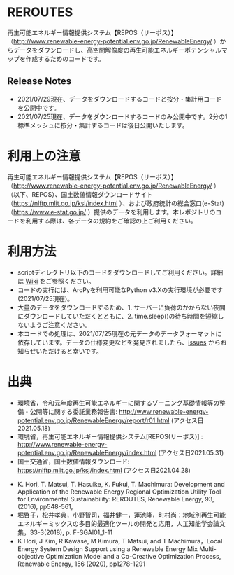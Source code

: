 # REROUTES

再生可能エネルギー情報提供システム【REPOS（リーポス）】（http://www.renewable-energy-potential.env.go.jp/RenewableEnergy/ ）からデータをダウンロードし、高空間解像度の再生可能エネルギーポテンシャルマップを作成するためのコードです。

## Release Notes
- 2021/07/29現在、データをダウンロードするコードと按分・集計用コードを公開中です。
- 2021/07/25現在、データをダウンロードするコードのみ公開中です。2分の1標準メッシュに按分・集計するコードは後日公開いたします。


# 利用上の注意
再生可能エネルギー情報提供システム【REPOS（リーポス）】（http://www.renewable-energy-potential.env.go.jp/RenewableEnergy/ ）（以下、REPOS）、国土数値情報ダウンロードサイト（https://nlftp.mlit.go.jp/ksj/index.html ）、および政府統計の総合窓口(e-Stat)（https://www.e-stat.go.jp/ ）提供のデータを利用します。本レポジトリのコードを利用する際は、各データの規約をご確認の上ご利用ください。

# 利用方法
- scriptディレクトリ以下のコードをダウンロードしてご利用ください。詳細は [Wiki](https://github.com/Green-Engineers-Lab/REROUTES/wiki) をご参照ください。
- コードの実行には、ArcPyを利用可能なPython v3.Xの実行環境が必要です (2021/07/25現在)。
- 大量のデータをダウンロードするため、1. サーバーに負荷のかからない夜間にダウンロードしていただくとともに、2. time.sleep()の待ち時間を短縮しないようご注意ください。
- 本コードでの処理は、2021/07/25現在の元データのデータフォーマットに依存しています。データの仕様変更などを発見されましたら、[issues](https://github.com/Green-Engineers-Lab/REROUTES/issues) からお知らせいただけると幸いです。

# 出典
- 環境省，令和元年度再生可能エネルギーに関するゾーニング基礎情報等の整備・公開等に関する委託業務報告書: http://www.renewable-energy-potential.env.go.jp/RenewableEnergy/report/r01.html (アクセス日2021.05.18)
- 環境省，再生可能エネルギー情報提供システム[REPOS(リーポス)] : http://www.renewable-energy-potential.env.go.jp/RenewableEnergy/index.html (アクセス日2021.05.31)
- 国土交通省，国土数値情報ダウンロード: https://nlftp.mlit.go.jp/ksj/index.html (アクセス日2021.04.28)
<!-- - 総務省，公共施設状況調経年比較表2017: https://www.soumu.go.jp/iken/shisetsu/index.html (アクセス日2021.05.19)
- 文部科学省，文部科学統計要覧 (平成23年版): https://warp.ndl.go.jp/info:ndljp/pid/11293659/www.mext.go.jp/b_menu/toukei/002/002b/1305705.htm (アクセス日2021.05.19)
- 環境省，第5回基礎調査河川調査報告書: http://www.biodic.go.jp/reports2/5th/kasen/5_kasen.pdf (アクセス日2021.05.26) -->
- K. Hori, T. Matsui, T. Hasuike, K. Fukui, T. Machimura: Development and Application of the Renewable Energy Regional Optimization Utility Tool for Environmental Sustainability: REROUTES, Renewable Energy, 93,(2016), pp548-561,
- 堀啓子，松井孝典，小野智司，福井健一，蓮池隆，町村尚：地域別再生可能エネルギーミックスの多目的最適化ツールの開発と応用，人工知能学会論文集，33-3(2018), p. F-SGAI01_1-11
- K Hori, J Kim, R Kawase, M Kimura, T Matsui, and T Machimura，Local Energy System Design Support using a Renewable Energy Mix Multi-objective Optimization Model and a Co-Creative Optimization Process, Renewable Energy, 156 (2020), pp1278-1291

